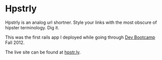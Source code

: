 Hpstrly
==========

Hpstrly is an analog url shortner. Style your links with the most obscure of hipster terminology. Dig it.

This was the first rails app I deployed while going through [Dev Bootcamp](http://devbootcamp.com/) Fall 2012. 

The live site can be found at [hpstr.ly](http://hpstrly.herokuapp.com).